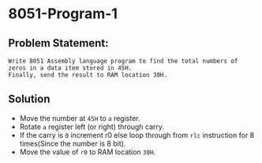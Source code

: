 # 8051-Program-1

## Problem Statement:
    Write 8051 Assembly language program to find the total numbers of zeros in a data item stored in 45H.
    Finally, send the result to RAM location 30H.

## Solution
* Move the number at `45H` to `a` register.
* Rotate `a` register left (or right) through carry.
* If the carry is `0` increment r0 else loop through from `rlc` instruction for 8 times(Since the number is 8 bit).
* Move the value of `r0` to RAM location `30H`.